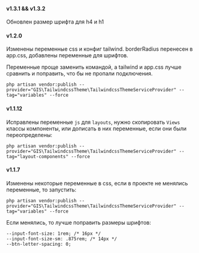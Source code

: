 #### v1.3.1 && v1.3.2

Обновлен размер шрифта для h4 и h1

#### v1.2.0

Изменены переменные css и конфиг tailwind.
borderRadius перенесен в app.css, добавлены переменные для шрифтов.

Переменные проще заменить командой, а tailwind и app.css лучше сравнить и поправить, что бы не пропали подключения.

    php artisan vendor:publish --provider="GIS\TailwindcssTheme\TailwindcssThemeServiceProvider" --tag="variables" --force

#### v1.1.12

Исправлены переменные `js` для `layouts`, нужно скопировать `Views` классы компоненты, или дописать в них переменные, если они были переопределены:
    
    php artisan vendor:publish --provider="GIS\TailwindcssTheme\TailwindcssThemeServiceProvider" --tag="layout-components" --force

#### v1.1.7

Изменены некоторые переменные в css, если в проекте не менялись переменные, то запустить:
    
    php artisan vendor:publish --provider="GIS\TailwindcssTheme\TailwindcssThemeServiceProvider" --tag="variables" --force

Если менялись, то лучше поправить размеры шрифтов: 
    
    --input-font-size: 1rem; /* 16px */
    --input-font-size-sm: .875rem; /* 14px */
    --btn-letter-spacing: 0;
